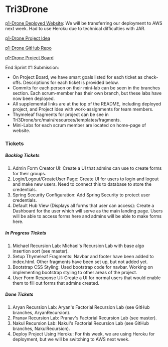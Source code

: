 # Tri3Drone
[p1-Drone Deployed Website](https://p1droneapp.herokuapp.com/): We will be transferring our deployment to AWS next week. Had to use Heroku due to technical difficulties with JAR.

[p1-Drone Project Idea](https://docs.google.com/document/d/1XclmN6p6ZTHF3Li8fR3im8bIHbzxoyLGvw0yj-aHqR4/edit?usp=sharing)

[p1-Drone GitHub Repo](https://github.com/aryan114/Tri3Drone)

[p1-Drone Project Board](https://github.com/aryan114/Tri3Drone/projects/1)

End Sprint #1 Submission:
* On Project Board, we have smart goals listed for each ticket as check-offs. Descriptions for each ticket is provided below.
* Commits for each person on their mini-lab can be seen in the branches section. Each scrum-member has their own branch, but these labs have now been deployed.
* All supplemental links are at the top of the README, including deployed project, and Project Idea with work-assignments for team members.
* Thymeleaf fragments for project can be see in Tri3Drone/src/main/resources/templates/fragments.
* Mini-Labs for each scrum member are located on home-page of website.

### Tickets

##### Backlog Tickets
1. Admin Form Creator UI: Create a UI that admins can use to create forms for their groups.
2. Login/Logout/CreateUser Page: Create UI for users to login and logout and make new users. Need to connect this to database to store the credentials.
3. Spring Security Configuration: Add Spring Security to protect user credentials.
4. Default Hub View (Displays all forms that user can access): Create a Dashboard for the user which will serve as the main landing page. Users will be able to access forms here and admins will be able to make forms here.


##### In Progress Tickets
1. Michael Recursion Lab: Michael's Recursion Lab with base algo insertion sort (see master).
2. Setup Thymeleaf Fragments: Navbar and footer have been added to index.html. Other fragments have been set up, but not added yet.
3. Bootstrap CSS Styling: Used bootstrap code for navbar. Working on implementing bootstrap styling to other areas of the project.
4. User Form Response UI: Create a UI for normal users that would enable them to fill out forms that admins created.


##### Done Tickets
1. Aryan Recursion Lab: Aryan's Factorial Recursion Lab (see GitHub branches, AryanRecursion).
2. Pranav Recursion Lab: Pranav's Factorial Recursion Lab (see master).
3. Nakul Recursion Lab: Nakul's Factorial Recursion Lab (see GitHub branches, NakulRecursion).
4. Deploy Project Using Heroku: For this week, we are using Heroku for deployment, but we will be switching to AWS next week.
